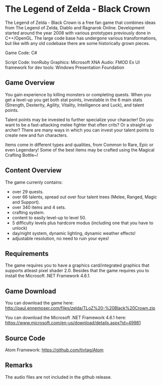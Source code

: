 # The Legend of Zelda - Black Crown
The Legend of Zelda - Black Crown is a free fan game that combines ideas from The Legend of Zelda, Diablo and Ragnarok Online.
Development started around the year 2008 with various prototypes previously done in C++/OpenGL.
The large code base has undergone various transformations, but like with any old codebase there are some historically grown pieces.

Game Code: C#

Script Code: IronRuby
Graphics: Microsoft XNA
Audio: FMOD Ex
UI framework for dev tools: Windows Presentation Foundation

## Game Overview
You gain experience by killing monsters or completing quests. 
When you get a level-up you get both stat points, investable in the 6 main stats
(Strength, Dexterity, Agility, Vitality, Intelligence and Luck), and talent points.

Talent points may be invested to further specialize your character! 
Do you want to be a fast-attacking melee fighter that often crits? Or a straight up archer?
There are many ways in which you can invest your talent points to create new and fun characters.

Items come in different types and qualities, from Common to Rare, Epic or even Legendary!
Some of the best items may be crafted using the Magical Crafting Bottle~!

## Content Overview
The game currenly contains:
- over 29 quests.
- over 66 talents, spread out over four talent trees (Melee, Ranged, Magic and Support).
- over 340 items and 4 sets.
- crafting system.
- content to easily level-up to level 50.
- 5 difficulty levels plus hardcore modus (including one that you have to unlock)
- day/night system, dynamic lighting, dynamic weather effects!
- adjustable resolution, no need to ruin your eyes!

## Requirements
The game requires you to have a graphics card/integrated graphics that supports atleast pixel shader 2.0.
Besides that the game requires you to install the Microsoft .NET Framework 4.6.1.

## Game Download
You can download the game here:
http://paul.ennemoser.com/files/zelda/TLoZ%20-%20Black%20Crown.zip

You can download the Microsoft .NET Framework 4.6.1 here:
https://www.microsoft.com/en-us/download/details.aspx?id=49981

## Source Code
Atom Framework: https://github.com/tivtag/Atom

## Remarks
The audio files are not included in the github release.
